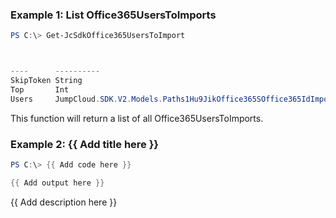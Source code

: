 ### Example 1: List Office365UsersToImports
```powershell
PS C:\> Get-JcSdkOffice365UsersToImport



----      ----------
SkipToken String
Top       Int
Users     JumpCloud.SDK.V2.Models.Paths1Hu9JikOffice365SOffice365IdImportUsersGetResponses200ContentApplicationJsonSchemaPropertiesUsersItem…


```

This function will return a list of all Office365UsersToImports.

### Example 2: {{ Add title here }}
```powershell
PS C:\> {{ Add code here }}

{{ Add output here }}
```

{{ Add description here }}

